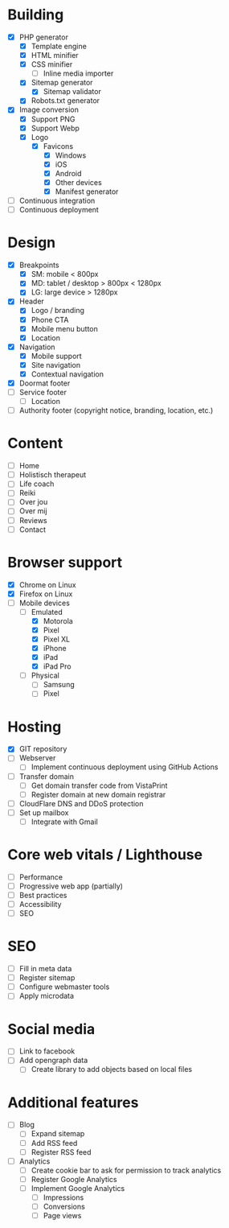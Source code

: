 # Building
- [x] PHP generator
   - [x] Template engine
   - [x] HTML minifier
   - [x] CSS minifier
     - [ ] Inline media importer
   - [x] Sitemap generator
      - [x] Sitemap validator
   - [x] Robots.txt generator
- [x] Image conversion
  - [x] Support PNG
  - [x] Support Webp
  - [x] Logo
    - [x] Favicons
      - [x] Windows
      - [x] iOS
      - [x] Android
      - [x] Other devices
      - [x] Manifest generator
- [ ] Continuous integration
- [ ] Continuous deployment

# Design
- [x] Breakpoints
  - [x] SM: mobile < 800px
  - [x] MD: tablet / desktop > 800px < 1280px
  - [x] LG: large device > 1280px
- [x] Header
   - [x] Logo / branding
   - [x] Phone CTA
   - [x] Mobile menu button
   - [x] Location
- [x] Navigation
  - [x] Mobile support
  - [x] Site navigation
  - [x] Contextual navigation
- [x] Doormat footer
- [ ] Service footer
   - [ ] Location
- [ ] Authority footer (copyright notice, branding, location, etc.)

# Content
- [ ] Home
- [ ] Holistisch therapeut
- [ ] Life coach
- [ ] Reiki
- [ ] Over jou
- [ ] Over mij
- [ ] Reviews
- [ ] Contact

# Browser support
- [x] Chrome on Linux
- [x] Firefox on Linux
- [ ] Mobile devices
   - [ ] Emulated
      - [x] Motorola
      - [x] Pixel
      - [x] Pixel XL
      - [x] iPhone
      - [x] iPad
      - [x] iPad Pro
   - [ ] Physical
      - [ ] Samsung
      - [ ] Pixel

# Hosting
- [x] GIT repository
- [ ] Webserver
  - [ ] Implement continuous deployment using GitHub Actions
- [ ] Transfer domain
   - [ ] Get domain transfer code from VistaPrint
   - [ ] Register domain at new domain registrar
- [ ] CloudFlare DNS and DDoS protection
- [ ] Set up mailbox
  - [ ] Integrate with Gmail

# Core web vitals / Lighthouse
- [ ] Performance
- [ ] Progressive web app (partially)
- [ ] Best practices
- [ ] Accessibility
- [ ] SEO

# SEO
- [ ] Fill in meta data
- [ ] Register sitemap
- [ ] Configure webmaster tools
- [ ] Apply microdata

# Social media
- [ ] Link to facebook
- [ ] Add opengraph data
   - [ ] Create library to add objects based on local files

# Additional features
- [ ] Blog
  - [ ] Expand sitemap
  - [ ] Add RSS feed
  - [ ] Register RSS feed
- [ ] Analytics
  - [ ] Create cookie bar to ask for permission to track analytics
  - [ ] Register Google Analytics
  - [ ] Implement Google Analytics
     - [ ] Impressions
     - [ ] Conversions
     - [ ] Page views
